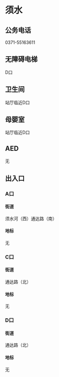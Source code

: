 # 须水

## 公务电话

0371-55163611

## 无障碍电梯

D口

## 卫生间

站厅临近D口

## 母婴室

站厅临近D口

## AED

无

## 出入口

### A口

#### 街道

须水河（西）通达路（南）

#### 地标

无

### C口

#### 街道

通达路（北）

#### 地标

无

### D口

#### 街道

通达路（北）

#### 地标

无

